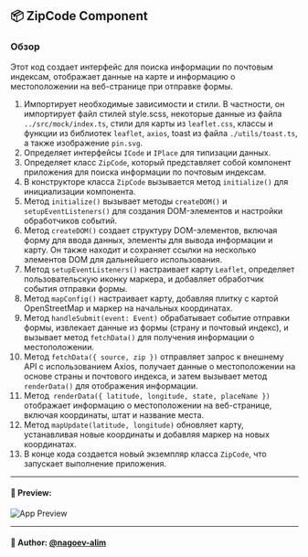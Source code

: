 ## 📦 ZipCode Component

### Обзор
Этот код создает интерфейс для поиска информации по почтовым индексам, отображает данные на карте и информацию о местоположении на веб-странице при отправке формы.

1. Импортирует необходимые зависимости и стили. В частности, он импортирует файл стилей style.scss, некоторые данные из файла `../src/mock/index.ts`, стили для карты из `leaflet.css`, классы и функции из библиотек `leaflet`, `axios`, toast из файла `./utils/toast.ts`, а также изображение `pin.svg`. 
2. Определяет интерфейсы `ICode` и `IPlace` для типизации данных.
3. Определяет класс `ZipCode`, который представляет собой компонент приложения для поиска информации по почтовым индексам.
4. В конструкторе класса `ZipCode` вызывается метод `initialize()` для инициализации компонента.
5. Метод `initialize()` вызывает методы `createDOM()` и `setupEventListeners()` для создания DOM-элементов и настройки обработчиков событий.
6. Метод `createDOM()` создает структуру DOM-элементов, включая форму для ввода данных, элементы для вывода информации и карту. Он также находит и сохраняет ссылки на несколько элементов DOM для дальнейшего использования.
7. Метод `setupEventListeners()` настраивает карту `Leaflet`, определяет пользовательскую иконку маркера, и добавляет обработчик события отправки формы.
8. Метод `mapConfig()` настраивает карту, добавляя плитку с картой OpenStreetMap и маркер на начальных координатах.
9. Метод `handleSubmit(event: Event)` обрабатывает событие отправки формы, извлекает данные из формы (страну и почтовый индекс), и вызывает метод `fetchData()` для получения информации о местоположении.
10. Метод `fetchData({ source, zip })` отправляет запрос к внешнему API с использованием Axios, получает данные о местоположении на основе страны и почтового индекса, и затем вызывает метод `renderData()` для отображения информации.
11. Метод` renderData({ latitude, longitude, state, placeName })` отображает информацию о местоположении на веб-странице, включая координаты, штат и название места.
12. Метод `mapUpdate(latitude, longitude)` обновляет карту, устанавливая новые координаты и добавляя маркер на новых координатах.
13. В конце кода создается новый экземпляр класса `ZipCode`, что запускает выполнение приложения.

---

#### 🌄 Preview:

![App Preview](https://lh3.googleusercontent.com/drive-viewer/AITFw-yWAzSY7NKBzX3a-ybh1A9sSdyupmRf7URCYPyOHoxTuy3LPmYK1tQK2U6vt5ARTdG3aFAa7HS2jOB89Ho3Oye2YFjYVA=s1600)


-----

#### 🙌 Author: [@nagoev-alim](https://github.com/nagoev-alim)


